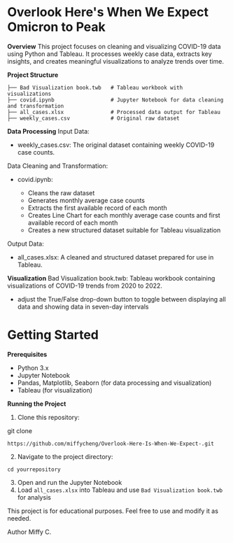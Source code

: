 # Overlook Here's When We Expect Omicron to Peak

**Overview**
This project focuses on cleaning and visualizing COVID-19 data using Python and Tableau. It processes weekly case data, extracts key insights, and creates meaningful visualizations to analyze trends over time.

**Project Structure**
``` 
├── Bad Visualization book.twb   # Tableau workbook with visualizations
├── covid.ipynb                  # Jupyter Notebook for data cleaning and transformation
├── all_cases.xlsx               # Processed data output for Tableau
├── weekly_cases.csv             # Original raw dataset
```

**Data Processing**
Input Data:

- weekly_cases.csv: The original dataset containing weekly COVID-19 case counts.

Data Cleaning and Transformation:

- covid.ipynb:

    - Cleans the raw dataset
    - Generates monthly average case counts
    - Extracts the first available record of each month
    - Creates Line Chart for each monthly average case counts and first    available record of each month
    - Creates a new structured dataset suitable for Tableau visualization

Output Data:

- all_cases.xlsx: A cleaned and structured dataset prepared for use in Tableau.


**Visualization**
Bad Visualization book.twb: Tableau workbook containing visualizations of COVID-19 trends from 2020 to 2022.
- adjust the True/False drop-down button to toggle between displaying all data and showing data in seven-day intervals

# Getting Started
**Prerequisites**
- Python 3.x
- Jupyter Notebook
- Pandas, Matplotlib, Seaborn (for data processing and visualization)
- Tableau (for visualization)

**Running the Project**

1. Clone this repository:

git clone 
```
https://github.com/miffycheng/Overlook-Here-Is-When-We-Expect-.git
```

2. Navigate to the project directory:
```
cd yourrepository
```
3. Open and run the Jupyter Notebook
4. Load ```all_cases.xlsx``` into Tableau and use ```Bad Visualization book.twb``` for analysis

This project is for educational purposes. Feel free to use and modify it as needed.

Author
Miffy C.
